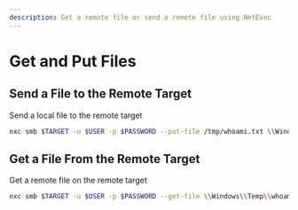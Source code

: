 ```yaml
---
description: Get a remote file or send a remote file using NetExec
---
```


# Get and Put Files

## Send a File to the Remote Target

Send a local file to the remote target

```bash
nxc smb $TARGET -u $USER -p $PASSWORD --put-file /tmp/whoami.txt \\Windows\\Temp\\whoami.txt
```

## Get a File From the Remote Target

Get a remote file on the remote target

```bash
nxc smb $TARGET -u $USER -p $PASSWORD --get-file \\Windows\\Temp\\whoami.txt /tmp/whoami.txt
```
